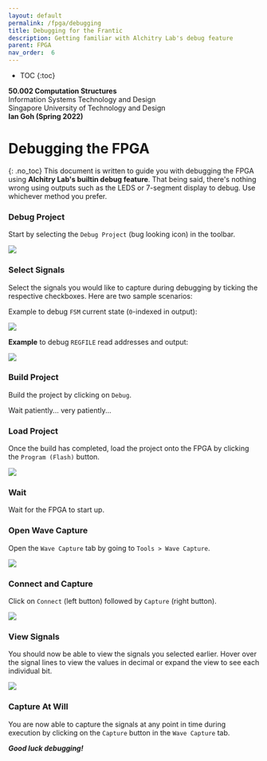 ```yaml
---
layout: default
permalink: /fpga/debugging
title: Debugging for the Frantic
description: Getting familiar with Alchitry Lab's debug feature
parent: FPGA
nav_order:  6
---
```



* TOC
{:toc}

**50.002 Computation Structures**
<br>
Information Systems Technology and Design
<br>
Singapore University of Technology and Design
<br>
**Ian Goh (Spring 2022)**

# Debugging the FPGA
{: .no_toc}
This document is written to guide you with debugging the FPGA using **Alchitry Lab's builtin debug feature**. That being said, there's nothing wrong using outputs such as the LEDS or 7-segment display to debug. Use whichever method you prefer.


### Debug Project
Start by selecting the `Debug Project` (bug looking icon) in the toolbar.

<img src="/50002/assets/contentimage/debug_fpga/debug_icon.png"  class="center_full"/>


### Select Signals
Select the signals you would like to capture during debugging by ticking the respective checkboxes. Here are two sample scenarios:

Example to debug `FSM` current state (`0`-indexed in output):

<img src="/50002/assets/contentimage/debug_fpga/game_fsm.png"  class="center_seventy"/>


**Example** to debug `REGFILE` read addresses and output:

<img src="/50002/assets/contentimage/debug_fpga/regfile.png"  class="center_seventy"/>

### Build Project
Build the project by clicking on `Debug`.

Wait patiently... very patiently...

### Load Project
Once the build has completed, load the project onto the FPGA by clicking the `Program (Flash)` button.

<img src="/50002/assets/contentimage/debug_fpga/flash_icon.png"  class="center_full"/>

### Wait
Wait for the FPGA to start up.

### Open Wave Capture
Open the `Wave Capture` tab by going to `Tools > Wave Capture`.

<img src="/50002/assets/contentimage/debug_fpga/wave_capture.png"  class="center_full"/>

### Connect and Capture
Click on `Connect` (left button) followed by `Capture` (right button).

<img src="/50002/assets/contentimage/debug_fpga/conn_capture.png"  class="center_full"/>

### View Signals
You should now be able to view the signals you selected earlier. Hover over the signal lines to view the values in decimal or expand the view to see each individual bit.

<img src="/50002/assets/contentimage/debug_fpga/wave_capture_signals.png"  class="center_full"/>

### Capture At Will
You are now able to capture the signals at any point in time during execution by clicking on the `Capture` button in the `Wave Capture` tab.


***Good luck debugging!***







